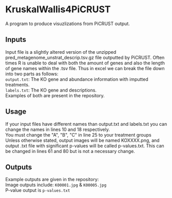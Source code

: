 # KruskalWallis4PiCRUST
A program to produce visuzlizations from PiCRUST output. 
## Inputs 
Input file is a slightly altered version of the unzipped pred_metagenome_unstrat_descrip.tsv.gz file outputted by PiCRUST. Often times R is unable to deal with both the amount of genes and also the length of gene names within the .tsv file. Thus in excel we can break the file down into two parts as follows:<br>
`output.txt`: The KO gene and abundance information with imputted treatments.<br>
`labels.txt`: The KO gene and descriptions. <br>
Examples of both are present in the repository.
## Usage 
If your input files have different names than output.txt and labels.txt you can change the names in lines 10 and 18 respectively. <br>
You must change the "A", "B", "C" in line 25 to your treatment groups <br> 
Unless otherwise stated, output images will be named KOXXXX.png, and output .txt file with significant p-values will be called p-values.txt. This can be changed in lines 61 and 80 but is not a necessary change. 
## Outputs
Example outputs are given in the repository: <br>
Image outputs include: `K00001.jpg` & `K00005.jpg` <br>
P-value output is `p-values.txt`